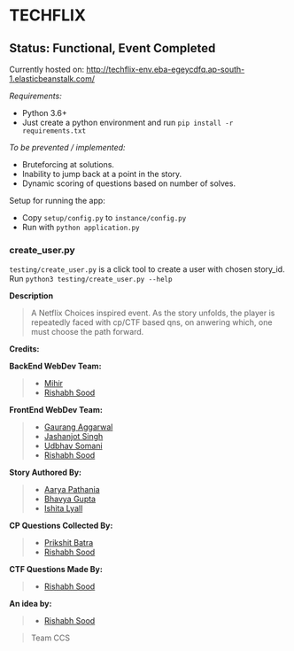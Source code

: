 # TECHFLIX
## Status: Functional, Event Completed
Currently hosted on: http://techflix-env.eba-egeycdfq.ap-south-1.elasticbeanstalk.com/

*Requirements:*
- Python 3.6+
- Just create a python environment and run `pip install -r requirements.txt`

*To be prevented / implemented:*
- Bruteforcing at solutions.
- Inability to jump back at a point in the story.
- Dynamic scoring of questions based on number of solves.

Setup for running the app:
- Copy `setup/config.py` to `instance/config.py`
- Run with `python application.py`

### create_user.py
`testing/create_user.py` is a click tool to create a user with chosen story_id.
Run `python3 testing/create_user.py --help`

**Description**
> A Netflix Choices inspired event. As the story unfolds, the player is repeatedly faced with cp/CTF based qns, on anwering which, one 
must choose the path forward. 

**Credits:**

**BackEnd WebDev Team:**
> - [Mihir](https://github.com/AulonSal)
> - [Rishabh Sood](https://github.com/RishabhSood)

**FrontEnd WebDev Team:**
> - [Gaurang Aggarwal](https://github.com/GaurangHub)
> - [Jashanjot Singh](https://github.com/Jashan01)
> - [Udbhav Somani](https://github.com/Udbhav18)
> - [Rishabh Sood](https://github.com/RishabhSood)

**Story Authored By:**
> - [Aarya Pathania](https://github.com/Aarya135)
> - [Bhavya Gupta](https://github.com/bhavyagupta29)
> - [Ishita Lyall](https://github.com/ishita-lyall)

**CP Questions Collected By:**
> - [Prikshit Batra]()
> - [Rishabh Sood](https://github.com/RishabhSood)

**CTF Questions Made By:**
> - [Rishabh Sood](https://github.com/RishabhSood)

**An idea by:**
> - [Rishabh Sood](https://github.com/RishabhSood)

>Team CCS

